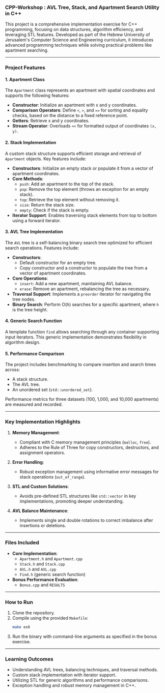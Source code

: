 ### CPP-Workshop : AVL Tree, Stack, and Apartment Search Utility in C++

This project is a comprehensive implementation exercise for C++ programming, focusing on data structures, algorithm efficiency, and leveraging STL features. Developed as part of the Hebrew University of Jerusalem's Computer Science and Engineering curriculum, it introduces advanced programming techniques while solving practical problems like apartment searching.

---

### Project Features

#### 1. **Apartment Class**
The `Apartment` class represents an apartment with spatial coordinates and supports the following features:
- **Constructor**: Initialize an apartment with x and y coordinates.
- **Comparison Operators**: Define `<`, `>`, and `==` for sorting and equality checks, based on the distance to a fixed reference point.
- **Getters**: Retrieve x and y coordinates.
- **Stream Operator**: Overloads `<<` for formatted output of coordinates `(x, y)`.

#### 2. **Stack Implementation**
A custom stack structure supports efficient storage and retrieval of `Apartment` objects. Key features include:
- **Constructors**: Initialize an empty stack or populate it from a vector of apartment coordinates.
- **Core Methods**:
  - `push`: Add an apartment to the top of the stack.
  - `pop`: Remove the top element (throws an exception for an empty stack).
  - `top`: Retrieve the top element without removing it.
  - `size`: Return the stack size.
  - `empty`: Check if the stack is empty.
- **Iterator Support**: Enables traversing stack elements from top to bottom using a forward iterator.

#### 3. **AVL Tree Implementation**
The `AVL` tree is a self-balancing binary search tree optimized for efficient search operations. Features include:
- **Constructors**:
  - Default constructor for an empty tree.
  - Copy constructor and a constructor to populate the tree from a vector of apartment coordinates.
- **Core Operations**:
  - `insert`: Add a new apartment, maintaining AVL balance.
  - `erase`: Remove an apartment, rebalancing the tree as necessary.
- **Traversal Support**: Implements a `preorder` iterator for navigating the tree nodes.
- **Binary Search**: Perform O(h) searches for a specific apartment, where `h` is the tree height.

#### 4. **Generic Search Function**
A template function `find` allows searching through any container supporting input iterators. This generic implementation demonstrates flexibility in algorithm design.

#### 5. **Performance Comparison**
The project includes benchmarking to compare insertion and search times across:
- A stack structure.
- The AVL tree.
- An unordered set (`std::unordered_set`).

Performance metrics for three datasets (100, 1,000, and 10,000 apartments) are measured and recorded.

---

### Key Implementation Highlights

1. **Memory Management**:
   - Compliant with C memory management principles (`malloc`, `free`).
   - Adheres to the Rule of Three for copy constructors, destructors, and assignment operators.
   
2. **Error Handling**:
   - Robust exception management using informative error messages for stack operations (`out_of_range`).

3. **STL and Custom Solutions**:
   - Avoids pre-defined STL structures like `std::vector` in key implementations, promoting deeper understanding.

4. **AVL Balance Maintenance**:
   - Implements single and double rotations to correct imbalance after insertions or deletions.

---

### Files Included
- **Core Implementation**:
  - `Apartment.h` and `Apartment.cpp`
  - `Stack.h` and `Stack.cpp`
  - `AVL.h` and `AVL.cpp`
  - `Find.h` (generic search function)
- **Bonus Performance Evaluation**:
  - `Bonus.cpp` and `RESULTS`

---

### How to Run
1. Clone the repository.
2. Compile using the provided `Makefile`:  
   ```bash
   make ex6
   ```
3. Run the binary with command-line arguments as specified in the bonus exercise.

---

### Learning Outcomes
- Understanding AVL trees, balancing techniques, and traversal methods.
- Custom stack implementation with iterator support.
- Utilizing STL for generic algorithms and performance comparisons.
- Exception handling and robust memory management in C++.
